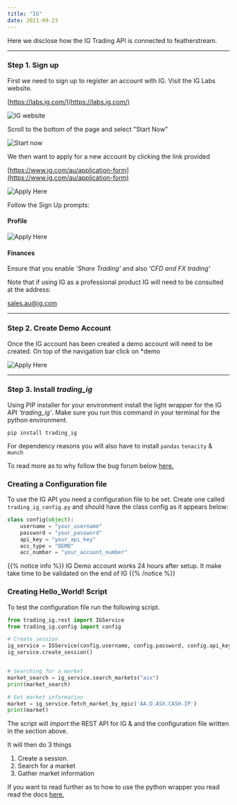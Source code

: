 ```yaml
---
title: "IG"
date: 2021-09-23
---
```


Here we disclose how the IG Trading API is connected to featherstream.

---

### Step 1. Sign up

First we need to sign up to register an account with IG. Visit the IG Labs website.

[https://labs.ig.com/](https://labs.ig.com/)

![IG website](/images/api/ig/ig-website.png?classes=border,shadow "ig-website")

Scroll to the bottom of the page and select "Start Now"

![Start now](/images/api/ig/start-now.png?classes=border,shadow "start now")

We then want to apply for a new account by clicking the link provided

[https://www.ig.com/au/application-form](https://www.ig.com/au/application-form)

![Apply Here](/images/api/ig/apply-here.png?classes=border,shadow "apply-here")

Follow the Sign Up prompts:

#### Profile

![Apply Here](/images/api/ig/profile.png?classes=border,shadow "profile")

#### Finances
Ensure that you enable *'Share Trading'* and also *'CFD and FX trading'*

Note that if using IG as a professional product IG will need to be consulted at the address:

[sales.au@ig.com](sales.au@ig.com)

---

### Step 2. Create Demo Account

Once the IG account has been created a demo account will need to be created. On top of the navigation bar click on *demo

![Apply Here](/images/api/ig/demo-account.png?classes=border,shadow "profile")

---

### Step 3. Install *trading_ig*

Using PIP installer for your environment install the light wrapper for the IG API *'trading_ig'*. Make sure you run this command in your terminal for the python environment.
```
pip install trading_ig
```

For dependency reasons you will also have to install `pandas` `tenacity` & `munch`

To read more as to why follow the bug forum below [here.](https://github.com/ig-python/ig-markets-api-python-library/issues/215)


### Creating a Configuration file

To use the IG API you need a configuration file to be set. Create one called `trading_ig_config.py` and should have the class config as it appears below:

```py
class config(object):
    username = "your_username"
    password = "your_password"
    api_key = "your_api_key"
    acc_type = "DEMO"
    acc_number = "your_account_number"
```

{{% notice info %}}
IG Demo account works 24 hours after setup. It make take time to be validated on the end of IG
{{% /notice %}}

### Creating Hello_World! Script

To test the configuration file run the following script.

```py
from trading_ig.rest import IGService
from trading_ig.config import config

# Create session
ig_service = IGService(config.username, config.password, config.api_key, config.acc_type)
ig_service.create_session()


# Searching for a market
market_search = ig_service.search_markets("asx")
print(market_search)

# Get market information
market = ig_service.fetch_market_by_epic('AA.D.ASX.CASH.IP')
print(market)
```

The script will *import* the REST API for IG & and the configuration file written in the section above.

It will then do 3 things
1. Create a session.
2. Search for a market
3. Gather market information

If you want to read further as to how to use the python wrapper you read read the docs [here.](https://trading-ig.readthedocs.io/en/latest/)
